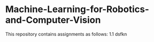 # Machine-Learning-for-Robotics-and-Computer-Vision

This repository contains assignments as follows:
1.1 dsfkn
